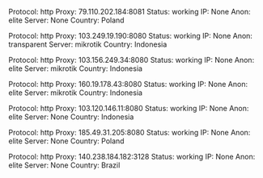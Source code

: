 Protocol: http
Proxy: 79.110.202.184:8081
Status: working
IP: None
Anon: elite
Server: None
Country: Poland

Protocol: http
Proxy: 103.249.19.190:8080
Status: working
IP: None
Anon: transparent
Server: mikrotik
Country: Indonesia

Protocol: http
Proxy: 103.156.249.34:8080
Status: working
IP: None
Anon: elite
Server: mikrotik
Country: Indonesia

Protocol: http
Proxy: 160.19.178.43:8080
Status: working
IP: None
Anon: elite
Server: mikrotik
Country: Indonesia

Protocol: http
Proxy: 103.120.146.11:8080
Status: working
IP: None
Anon: elite
Server: None
Country: Indonesia

Protocol: http
Proxy: 185.49.31.205:8080
Status: working
IP: None
Anon: elite
Server: None
Country: Poland

Protocol: http
Proxy: 140.238.184.182:3128
Status: working
IP: None
Anon: elite
Server: None
Country: Brazil

